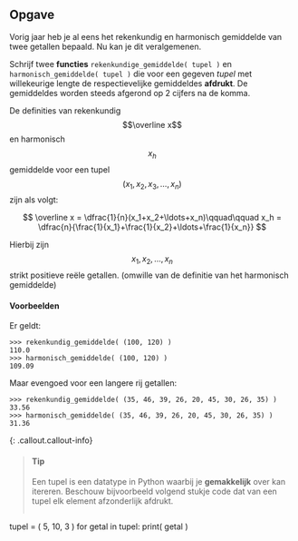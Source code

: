 ## Opgave
Vorig jaar heb je al eens het rekenkundig en harmonisch gemiddelde van twee getallen bepaald. Nu kan je dit veralgemenen.

Schrijf twee **functies** `rekenkundige_gemiddelde( tupel )` en `harmonisch_gemiddelde( tupel )` die voor een gegeven *tupel* met willekeurige lengte de respectievelijke gemiddeldes **afdrukt**. De gemiddeldes worden steeds afgerond op 2 cijfers na de komma.

De definities van rekenkundig $$\overline x$$ en harmonisch $$x_h$$ gemiddelde voor een tupel $$(x_1,x_2,x_3, \ldots, x_n)$$ zijn als volgt:

$$
\overline x = \dfrac{1}{n}(x_1+x_2+\ldots+x_n)\qquad\qquad x_h = \dfrac{n}{\frac{1}{x_1}+\frac{1}{x_2}+\ldots+\frac{1}{x_n}}
$$

Hierbij zijn $$x_1, x_2, \ldots, x_n$$ strikt positieve reële getallen. (omwille van de definitie van het harmonisch gemiddelde)

#### Voorbeelden
Er geldt:
```
>>> rekenkundig_gemiddelde( (100, 120) )
110.0
>>> harmonisch_gemiddelde( (100, 120) )
109.09
```
Maar evengoed voor een langere rij getallen:
```
>>> rekenkundig_gemiddelde( (35, 46, 39, 26, 20, 45, 30, 26, 35) )
33.56
>>> harmonisch_gemiddelde( (35, 46, 39, 26, 20, 45, 30, 26, 35) )
31.36
```

{: .callout.callout-info}
> #### Tip
> Een tupel is een datatype in Python waarbij je **gemakkelijk** over kan itereren. Beschouw bijvoorbeeld volgend stukje code dat van een tupel elk element afzonderlijk afdrukt.
> ```python
tupel = ( 5, 10, 3 )
for getal in tupel:
    print( getal )
```
